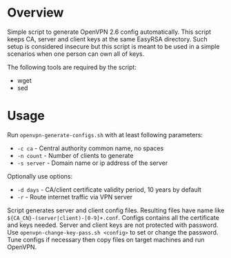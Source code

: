 # Overview

Simple script to generate OpenVPN 2.6 config automatically. This script keeps
CA, server and client keys at the same EasyRSA directory. Such setup is
considered insecure but this script is meant to be used in a simple scenarios
when one person can own all of keys.

The following tools are required by the script:
- wget
- sed

# Usage

Run `openvpn-generate-configs.sh` with at least following parameters:
- `-c ca` - Central authority common name, no spaces
- `-n count` - Number of clients to generate
- `-s server` - Domain name or ip address of the server

Optionally use options:
- `-d days` - CA/client certificate validity period, 10 years by default
- `-r` -  Route internet traffic via VPN server

Script generates server and client config files. Resulting files  have name
like `${CA_CN}-(server|client)-[0-9]+.conf`. Configs contains all the
certificate and keys needed. Server and client keys are not protected with
password.  Use `openvpn-change-key-pass.sh <config>` to set or change the
password. Tune configs if necessary then copy files on target machines and run
OpenVPN.
